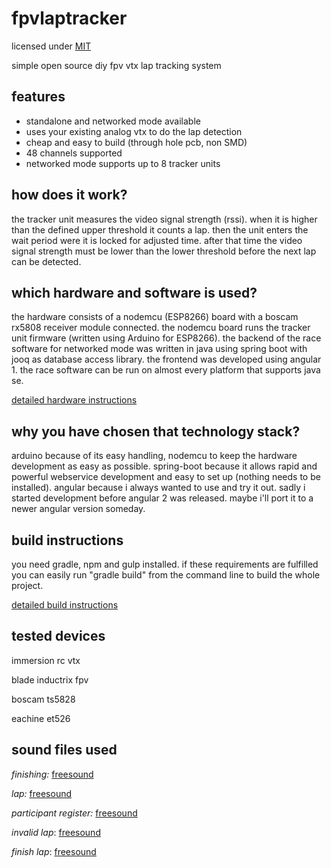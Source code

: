 # fpvlaptracker

licensed under [MIT](LICENSE.md)


simple open source diy fpv vtx lap tracking system


## features
- standalone and networked mode available
- uses your existing analog vtx to do the lap detection
- cheap and easy to build (through hole pcb, non SMD)
- 48 channels supported
- networked mode supports up to 8 tracker units


## how does it work?
the tracker unit measures the video signal strength (rssi). when it is higher than the 
defined upper threshold it counts a lap. then the unit enters the wait period 
were it is locked for adjusted time. after that time the video signal strength must
be lower than the lower threshold before the next lap can be detected.


## which hardware and software is used?
the hardware consists of a nodemcu (ESP8266) board with a boscam rx5808 receiver module connected. 
the nodemcu board runs the tracker unit firmware (written using Arduino for ESP8266).
the backend of the race software for networked mode was written in java using spring boot with jooq as database access 
library. the frontend was developed using angular 1. the race software can be run on almost
every platform that supports java se.

[detailed hardware instructions](docs/hardware.md)


## why you have chosen that technology stack?
arduino because of its easy handling, nodemcu to keep the hardware development as easy as
possible.
spring-boot because it allows rapid and powerful webservice development and easy to
set up (nothing needs to be installed).
angular because i always wanted to use and try it out. sadly i started development before angular 2 was released.
maybe i'll port it to a newer angular version someday.


## build instructions
you need gradle, npm and gulp installed. if these requirements are fulfilled you can easily
run "gradle build" from the command line to build the whole project.

[detailed build instructions](docs/build.md)


## tested devices
immersion rc vtx

blade inductrix fpv

boscam ts5828

eachine et526



## sound files used
_finishing:_ [freesound](https://www.freesound.org/people/jobro/sounds/60444/)

_lap:_ [freesound](https://www.freesound.org/people/StaneStane/sounds/73560/)

_participant register:_ [freesound](https://www.freesound.org/people/Zott820/sounds/209578/)

_invalid lap_: [freesound](https://www.freesound.org/people/Lalks/sounds/316841/)

_finish lap_: [freesound](https://www.freesound.org/people/wildweasel/sounds/39021/)
